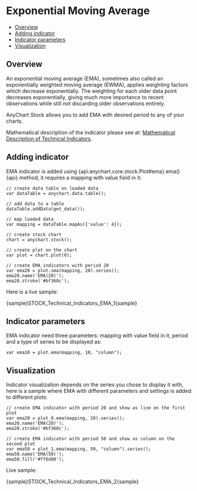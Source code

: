 # Exponential Moving Average

* [Overview](#overview)
* [Adding indicator](#adding_indicator)
* [Indicator parameters](#indicator_parameters)
* [Visualization](#visualization)

## Overview

An exponential moving average (EMA), sometimes also called an exponentially weighted moving average (EWMA), applies weighting factors which decrease exponentially. The weighting for each older data point decreases exponentially, giving much more importance to recent observations while still not discarding older observations entirely.

AnyChart Stock allows you to add EMA with desired period to any of your charts.

Mathematical description of the indicator please see at: [Mathematical Description of Technical Indicators](Mathematical_Description).

## Adding indicator

EMA indicator is added using {api:anychart.core.stock.Plot#ema}.ema(){api} method, it requires a mapping with value field in it:

```
// create data table on loaded data
var dataTable = anychart.data.table();

// add data to a table
dataTable.addData(get_data());

// map loaded data
var mapping = dataTable.mapAs({'value': 4});

// create stock chart
chart = anychart.stock();

// create plot on the chart
var plot = chart.plot(0);

// create EMA indicators with period 20
var ema20 = plot.sma(mapping, 20).series();
ema20.name('EMA(20)');
ema20.stroke('#bf360c');
```

Here is a live sample:

{sample}STOCK\_Technical\_Indicators\_EMA\_1{sample}

## Indicator parameters

EMA indicator need three parameters: mapping with value field in it, period and a type of series to be displayed as:

```
var ema10 = plot.ema(mapping, 10, "column");
```

## Visualization

Indicator visualization depends on the series you chose to display it with, here is a sample where EMA with different parameters and settings is added to different plots:

```
// create EMA indicator with period 20 and show as line on the first plot
var ema20 = plot_0.ema(mapping, 20).series();
ema20.name('EMA(20)');
ema20.stroke('#bf360c');

// create EMA indicator with period 50 and show as column on the second plot
var ema50 = plot_1.ema(mapping, 50, "column").series();
ema50.name('EMA(50)');
ema50.fill('#ff6d00');
```

Live sample:

{sample}STOCK\_Technical\_Indicators\_EMA\_2{sample}